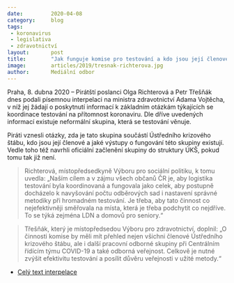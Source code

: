 ```yaml
---
date:         2020-04-08
category:     blog
tags:         
 - koronavirus
 - legislativa 
 - zdravotnictví
layout:       post
title:        "Jak funguje komise pro testování a kdo jsou její členové, ptají se Piráti"
image:        articles/2019/tresnak-richterova.jpg
author:       Mediální odbor
--- 
```



Praha, 8. dubna 2020 – Pirátští poslanci Olga Richterová a Petr Třešňák dnes podali písemnou interpelaci na ministra zdravotnictví Adama Vojtěcha, v níž jej žádají o poskytnutí informací k základním otázkám týkajících se koordinace testování na přítomnost koronaviru. Dle dříve uvedených informací existuje neformální skupina, která se testování věnuje. 

Piráti vznesli otázky, zda je tato skupina součástí Ústředního krizového štábu, kdo jsou její členové a jaké výstupy o fungování této skupiny existují. Vedle toho též navrhli oficiální začlenění skupiny do struktury ÚKŠ, pokud tomu tak již není. 

> Richterová, místopředsedkyně Výboru pro sociální politiku, k tomu uvedla: „Naším cílem a v zájmu všech občanů ČR je, aby logistika testování byla koordinovaná a fungovala jako celek, aby postupně docházelo k navyšování počtu odběrových sad i nastavení správné metodiky při hromadném testování. Je třeba, aby tato činnost co nejefektivněji směřovala na místa, která je třeba podchytit co nejdříve. To se týká zejména LDN a domovů pro seniory.“

> Třešňák, který je místopředsedou Výboru pro zdravotnictví, doplnil: „O činnosti komise by měli mít přehled nejen všichni členové Ústředního krizového štábu, ale i další pracovní odborné skupiny při Centrálním řídícím týmu COVID-19 a také odborná veřejnost. Celkově je nutné zvýšit efektivitu testování a posílit důvěru veřejnosti v užité metody.“

* [Celý text interpelace](https://pirati.cz/assets/pdf/interpelace-vojtech-testovani.pdf)
